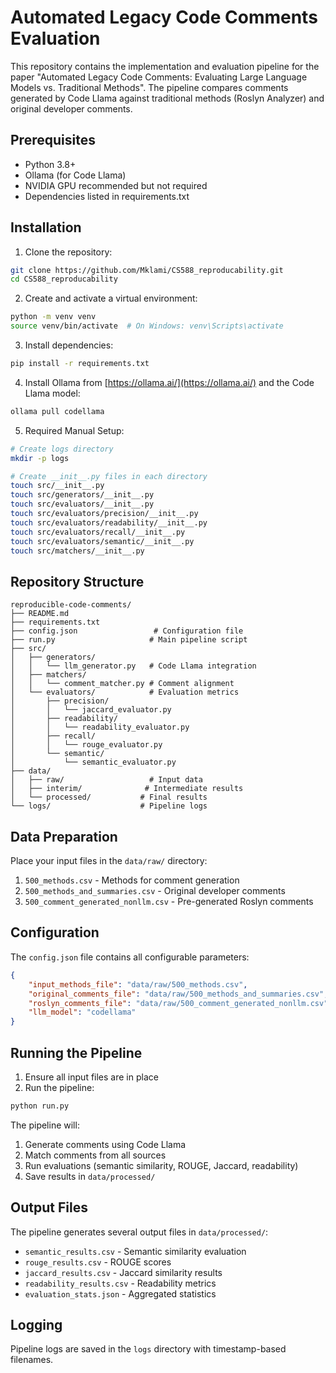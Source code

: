 # Automated Legacy Code Comments Evaluation

This repository contains the implementation and evaluation pipeline for the paper "Automated Legacy Code Comments: Evaluating Large Language Models vs. Traditional Methods". The pipeline compares comments generated by Code Llama against traditional methods (Roslyn Analyzer) and original developer comments.

## Prerequisites

- Python 3.8+
- Ollama (for Code Llama)
- NVIDIA GPU recommended but not required
- Dependencies listed in requirements.txt

## Installation

1. Clone the repository:
```bash
git clone https://github.com/Mklami/CS588_reproducability.git
cd CS588_reproducability
```

2. Create and activate a virtual environment:
```bash
python -m venv venv
source venv/bin/activate  # On Windows: venv\Scripts\activate
```

3. Install dependencies:
```bash
pip install -r requirements.txt
```

4. Install Ollama from [https://ollama.ai/](https://ollama.ai/) and the Code Llama model:
```bash
ollama pull codellama
```

5. Required Manual Setup:
```bash
# Create logs directory
mkdir -p logs

# Create __init__.py files in each directory
touch src/__init__.py
touch src/generators/__init__.py
touch src/evaluators/__init__.py
touch src/evaluators/precision/__init__.py
touch src/evaluators/readability/__init__.py
touch src/evaluators/recall/__init__.py
touch src/evaluators/semantic/__init__.py
touch src/matchers/__init__.py
```

## Repository Structure

```
reproducible-code-comments/
├── README.md
├── requirements.txt
├── config.json                 # Configuration file
├── run.py                     # Main pipeline script
├── src/
│   ├── generators/
│   │   └── llm_generator.py   # Code Llama integration
│   ├── matchers/
│   │   └── comment_matcher.py # Comment alignment
│   └── evaluators/            # Evaluation metrics
│       ├── precision/
│       │   └── jaccard_evaluator.py
│       ├── readability/
│       │   └── readability_evaluator.py
│       ├── recall/
│       │   └── rouge_evaluator.py
│       └── semantic/
│           └── semantic_evaluator.py
├── data/
│   ├── raw/                   # Input data
│   ├── interim/              # Intermediate results
│   └── processed/           # Final results
└── logs/                    # Pipeline logs
```

## Data Preparation

Place your input files in the `data/raw/` directory:
1. `500_methods.csv` - Methods for comment generation
2. `500_methods_and_summaries.csv` - Original developer comments
3. `500_comment_generated_nonllm.csv` - Pre-generated Roslyn comments

## Configuration

The `config.json` file contains all configurable parameters:
```json
{
    "input_methods_file": "data/raw/500_methods.csv",
    "original_comments_file": "data/raw/500_methods_and_summaries.csv",
    "roslyn_comments_file": "data/raw/500_comment_generated_nonllm.csv",
    "llm_model": "codellama"
}
```

## Running the Pipeline

1. Ensure all input files are in place
2. Run the pipeline:
```bash
python run.py
```

The pipeline will:
1. Generate comments using Code Llama
2. Match comments from all sources
3. Run evaluations (semantic similarity, ROUGE, Jaccard, readability)
4. Save results in `data/processed/`

## Output Files

The pipeline generates several output files in `data/processed/`:
- `semantic_results.csv` - Semantic similarity evaluation
- `rouge_results.csv` - ROUGE scores
- `jaccard_results.csv` - Jaccard similarity results
- `readability_results.csv` - Readability metrics
- `evaluation_stats.json` - Aggregated statistics

## Logging

Pipeline logs are saved in the `logs` directory with timestamp-based filenames.

